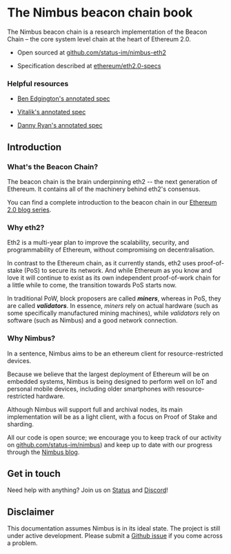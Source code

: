 # The Nimbus beacon chain book

The Nimbus beacon chain is a research implementation of the Beacon Chain – the core system level chain at the heart of Ethereum 2.0.


- Open sourced at [github.com/status-im/nimbus-eth2](https://github.com/status-im/nimbus-eth2/tree/master)

- Specification described at [ethereum/eth2.0-specs](https://github.com/ethereum/eth2.0-specs/tree/v1.0.0-rc.0#phase-0)


### Helpful resources
- [Ben Edgington's annotated spec](https://benjaminion.xyz/eth2-annotated-spec/phase0/beacon-chain/) 

- [Vitalik's annotated spec](https://github.com/ethereum/annotated-spec/blob/master/phase0/beacon-chain.md)

- [Danny Ryan's annotated spec](https://notes.ethereum.org/@djrtwo/Bkn3zpwxB)


## Introduction

### What's the Beacon Chain?

The beacon chain is the brain underpinning eth2 -- the next generation of Ethereum. It contains all of the machinery behind eth2's consensus.

You can find a complete introduction to the beacon chain in our [Ethereum 2.0 blog series](https://our.status.im/two-point-oh-the-beacon-chain/).



### Why eth2?

Eth2 is a multi-year plan to improve the scalability, security, and programmability of Ethereum, without compromising on decentralisation.

In contrast to the Ethereum chain, as it currently stands, eth2 uses proof-of-stake (PoS) to secure its network. And while Ethereum as you know and love it will continue to exist as its own independent proof-of-work chain for a little while to come, the transition towards PoS starts now.

In traditional PoW, block proposers are called **_miners_**, whereas in PoS, they are called **_validators_**. In essence, _miners_ rely on actual hardware (such as some specifically manufactured mining machines), while _validators_ rely on software (such as Nimbus) and a good network connection.

### Why Nimbus?

In a sentence, Nimbus aims to be an ethereum client for resource-restricted devices. 

Because we believe that the largest deployment of Ethereum will be on embedded systems, Nimbus is being designed to perform well on IoT and personal mobile devices, including older smartphones with resource-restricted hardware.

Although Nimbus will support full and archival nodes, its main implementation will be as a light client, with a focus on Proof of Stake and sharding.

All our code is open source; we encourage you to keep track of our activity on [github.com/status-im/nimbus](github.com/status-im/nimbus)) and keep up to date with our progress through the [Nimbus blog](https://our.status.im/tag/nimbus/).


## Get in touch

Need help with anything? Join us on [Status](https://join.status.im/nimbus-general) and [Discord](https://discord.gg/9dWwPnG)!


## Disclaimer

This documentation assumes Nimbus is in its ideal state. The project is still under active development. Please submit a [Github issue](https://github.com/status-im/nimbus-eth2/issues) if you come across a problem.

<!-- > > > TODO:

1. fill up the gitbook content
2. write questions in the faq.md page -->
